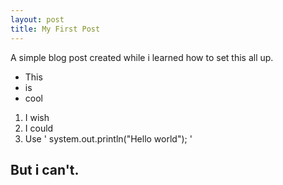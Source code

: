 ```yaml
---
layout: post
title: My First Post
---
```


A simple blog post created while i learned how to set this all up.

* This 
* is
* cool

1. I wish
1. I could
1. Use ' system.out.println("Hello world"); '

## But i can't.
